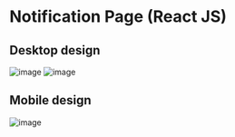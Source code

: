 # Notification Page (React JS)

## Desktop design

![image](https://user-images.githubusercontent.com/117818230/218224094-1c7e135f-f4de-49ce-9bdc-6e503caaa641.png)
![image](https://user-images.githubusercontent.com/117818230/218224180-cde56481-1fd8-4933-8274-5af8cc735673.png)

## Mobile design

![image](https://user-images.githubusercontent.com/117818230/218224258-82d3dc56-8c64-47cf-be8f-f2220ce83e98.png)
